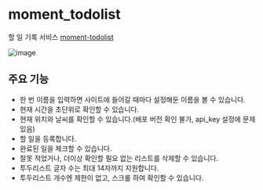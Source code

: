 # moment_todolist
할 일 기록 서비스 [moment-todolist](https://master--moment-todolist.netlify.app/)

![image](https://github.com/Doye-Kim/todo-list/assets/126869993/11b3696b-0e68-4a7c-8fc6-85e6f8583a4c)

## 주요 기능
* 한 번 이름을 입력하면 사이트에 들어갈 때마다 설정해둔 이름을 볼 수 있습니다.
* 현재 시간을 초단위로 확인할 수 있습니다.
* 현재 위치와 날씨를 확인할 수 있습니다.(배포 버전 확인 불가, api_key 설정에 문제 있음)
* 할 일을 등록합니다.
* 완료된 일을 체크할 수 있습니다.
* 잘못 적었거나, 더이상 확인할 필요 없는 리스트를 삭제할 수 있습니다.
* 투두리스트 글자 수는 최대 14자까지 지원합니다.
* 투두리스트 개수엔 제한이 없고, 스크롤 하여 확인할 수 있습니다.
